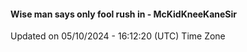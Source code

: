 #### Wise man says only fool rush in - McKidKneeKaneSir
Updated on 05/10/2024 - 16:12:20 (UTC) Time Zone
